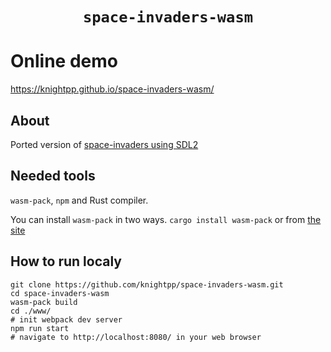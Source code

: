 <div align="center">
  <h1><code>space-invaders-wasm</code></h1>
</div>

# Online demo
https://knightpp.github.io/space-invaders-wasm/
## About
Ported version of [space-invaders using SDL2](https://github.com/knightpp/rs8080)

## Needed tools
`wasm-pack`, `npm` and Rust compiler.

You can install `wasm-pack` in two ways. `cargo install wasm-pack` or from [the site](https://rustwasm.github.io/wasm-pack/)
## How to run localy

```
git clone https://github.com/knightpp/space-invaders-wasm.git
cd space-invaders-wasm
wasm-pack build
cd ./www/
# init webpack dev server
npm run start
# navigate to http://localhost:8080/ in your web browser
```

